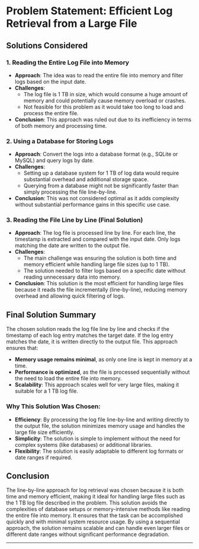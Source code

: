# Problem Statement: Efficient Log Retrieval from a Large File

## Solutions Considered

### 1. **Reading the Entire Log File into Memory**
   - **Approach**: The idea was to read the entire file into memory and filter logs based on the input date.
   - **Challenges**:
     - The log file is 1 TB in size, which would consume a huge amount of memory and could potentially cause memory overload or crashes.
     - Not feasible for this problem as it would take too long to load and process the entire file.
   - **Conclusion**: This approach was ruled out due to its inefficiency in terms of both memory and processing time.

### 2. **Using a Database for Storing Logs**
   - **Approach**: Convert the logs into a database format (e.g., SQLite or MySQL) and query logs by date.
   - **Challenges**:
     - Setting up a database system for 1 TB of log data would require substantial overhead and additional storage space.
     - Querying from a database might not be significantly faster than simply processing the file line-by-line.
   - **Conclusion**: This was not considered optimal as it adds complexity without substantial performance gains in this specific use case.

### 3. **Reading the File Line by Line (Final Solution)**
   - **Approach**: The log file is processed line by line. For each line, the timestamp is extracted and compared with the input date. Only logs matching the date are written to the output file.
   - **Challenges**:
     - The main challenge was ensuring the solution is both time and memory efficient while handling large file sizes (up to 1 TB).
     - The solution needed to filter logs based on a specific date without reading unnecessary data into memory.
   - **Conclusion**: This solution is the most efficient for handling large files because it reads the file incrementally (line-by-line), reducing memory overhead and allowing quick filtering of logs.

## Final Solution Summary

The chosen solution reads the log file line by line and checks if the timestamp of each log entry matches the target date. If the log entry matches the date, it is written directly to the output file. This approach ensures that:
- **Memory usage remains minimal**, as only one line is kept in memory at a time.
- **Performance is optimized**, as the file is processed sequentially without the need to load the entire file into memory.
- **Scalability**: This approach scales well for very large files, making it suitable for a 1 TB log file.

### Why This Solution Was Chosen:
- **Efficiency**: By processing the log file line-by-line and writing directly to the output file, the solution minimizes memory usage and handles the large file size efficiently.
- **Simplicity**: The solution is simple to implement without the need for complex systems (like databases) or additional libraries.
- **Flexibility**: The solution is easily adaptable to different log formats or date ranges if required.

## Conclusion

The line-by-line approach for log retrieval was chosen because it is both time and memory efficient, making it ideal for handling large files such as the 1 TB log file described in the problem. This solution avoids the complexities of database setups or memory-intensive methods like reading the entire file into memory. It ensures that the task can be accomplished quickly and with minimal system resource usage. By using a sequential approach, the solution remains scalable and can handle even larger files or different date ranges without significant performance degradation.

---
